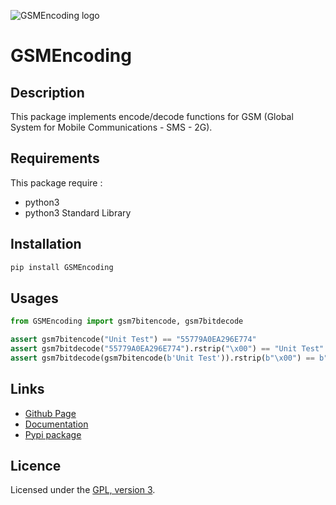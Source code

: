 ![GSMEncoding logo](https://mauricelambert.github.io/info/python/code/gsm_small_background.png "GSMEncoding logo")

# GSMEncoding

## Description

This package implements encode/decode functions for GSM (Global System for Mobile Communications - SMS - 2G).

## Requirements

This package require :
 - python3
 - python3 Standard Library

## Installation
```bash
pip install GSMEncoding
```

## Usages

```python
from GSMEncoding import gsm7bitencode, gsm7bitdecode

assert gsm7bitencode("Unit Test") == "55779A0EA296E774"
assert gsm7bitdecode("55779A0EA296E774").rstrip("\x00") == "Unit Test"
assert gsm7bitdecode(gsm7bitencode(b'Unit Test')).rstrip(b"\x00") == b"Unit Test"
```

## Links

 - [Github Page](https://github.com/mauricelambert/GSMEncoding/)
 - [Documentation](https://mauricelambert.github.io/info/python/code/GSMEncoding.html)
 - [Pypi package](https://pypi.org/project/GSMEncoding/)

## Licence

Licensed under the [GPL, version 3](https://www.gnu.org/licenses/).
